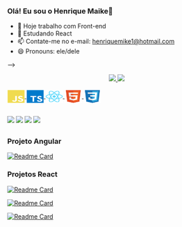 ### Olá! Eu sou o Henrique Maike👋

- 🔭 Hoje trabalho com Front-end
- 🌱 Estudando React
- 📫 Contate-me no e-mail: henriquemike1@hotmail.com
- 😄 Pronouns: ele/dele

-->

<div align="center">
  <a href="https://github.com/HenriqueMaike">
  <img height="180em" src="https://github-readme-stats.vercel.app/api?username=HenriqueMaike&show_icons=true&theme=dracula&include_all_commits=true&count_private=true"/>
  <img height="180em" src="https://github-readme-stats.vercel.app/api/top-langs/?username=HenriqueMaike&layout=compact&langs_count=7&theme=dracula"/>
</div>

<div style="display: inline_block"><br>
  <img align="center" alt="Henrique-Js" height="30" width="40" src="https://raw.githubusercontent.com/devicons/devicon/master/icons/javascript/javascript-plain.svg">
  <img align="center" alt="Henrique-Ts" height="30" width="40" src="https://raw.githubusercontent.com/devicons/devicon/master/icons/typescript/typescript-plain.svg">
  <img align="center" alt="Henri-React" height="30" width="40" src="https://raw.githubusercontent.com/devicons/devicon/master/icons/react/react-original.svg">
  <img align="center" alt="Henri-HTML" height="30" width="40" src="https://raw.githubusercontent.com/devicons/devicon/master/icons/html5/html5-original.svg">
  <img align="center" alt="Henri-CSS" height="30" width="40" src="https://raw.githubusercontent.com/devicons/devicon/master/icons/css3/css3-original.svg">
</div>

##

<div> 
  <a href="https://www.instagram.com/henriquemaike/" target="_blank"><img src="https://img.shields.io/badge/-Instagram-%23E4405F?style=for-the-badge&logo=instagram&logoColor=white" target="_blank"></a>
 <a href="https://discord.gg/RKrt7mrG" target="_blank"><img src="https://img.shields.io/badge/Discord-7289DA?style=for-the-badge&logo=discord&logoColor=white" target="_blank"></a> 
  <a href = "mailto:henriquemike010@gmail.com"><img src="https://img.shields.io/badge/-Gmail-%23333?style=for-the-badge&logo=gmail&logoColor=white" target="_blank"></a>
  <a href="https://www.linkedin.com/in/henrique-maike-84a152a4/" target="_blank"><img src="https://img.shields.io/badge/-LinkedIn-%230077B5?style=for-the-badge&logo=linkedin&logoColor=white" target="_blank"></a>
    
</div>
  
 ##
  
  ### Projeto Angular 
  
[![Readme Card](https://github-readme-stats.vercel.app/api/pin/?username=HenriqueMaike&repo=calculadora_angular&theme=radical)](https://github.com/HenriqueMaike/calculadora_angular)

### Projetos React 
  
[![Readme Card](https://github-readme-stats.vercel.app/api/pin/?username=HenriqueMaike&repo=menu-e-rotas&theme=radical)](https://github.com/HenriqueMaike/menu-e-rotas)

[![Readme Card](https://github-readme-stats.vercel.app/api/pin/?username=HenriqueMaike&repo=previsao-do-tempo&theme=radical)](https://github.com/HenriqueMaike/previsao-do-tempo)
  
[![Readme Card](https://github-readme-stats.vercel.app/api/pin/?username=HenriqueMaike&repo=formulario-email&theme=radical)](https://github.com/HenriqueMaike/formulario-email)
  

##
